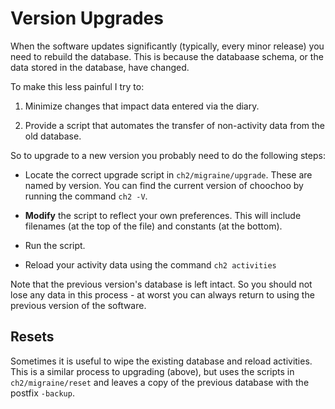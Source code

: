
# Version Upgrades

When the software updates significantly (typically, every minor
release) you need to rebuild the database.  This is because the
databaase schema, or the data stored in the database, have changed.

To make this less painful I try to:

 1. Minimize changes that impact data entered via the diary.

 2. Provide a script that automates the transfer of non-activity data
    from the old database.

So to upgrade to a new version you probably need to do the following
steps:

 * Locate the correct upgrade script in `ch2/migraine/upgrade`.  These
   are named by version.  You can find the current version of choochoo
   by running the command `ch2 -V`.

 * **Modify** the script to reflect your own preferences.  This will
   include filenames (at the top of the file) and constants (at the
   bottom).

 * Run the script.

 * Reload your activity data using the command `ch2 activities`

Note that the previous version's database is left intact.  So you
should not lose any data in this process - at worst you can always
return to using the previous version of the software.

## Resets

Sometimes it is useful to wipe the existing database and reload
activities.  This is a similar process to upgrading (above), but uses
the scripts in `ch2/migraine/reset` and leaves a copy of the previous
database with the postfix `-backup`.

